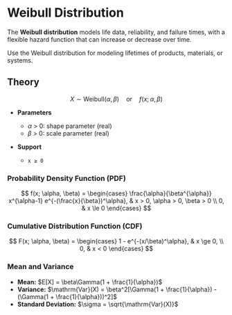 # Weibull Distribution

The **Weibull distribution** models life data, reliability, and failure times, with a flexible hazard function that can increase or decrease over time.

Use the Weibull distribution for modeling lifetimes of products, materials, or systems.

## Theory

$$X \sim \mathrm{Weibull}(\alpha, \beta)\quad\text{or}\quad f(x; \alpha, \beta)$$

- **Parameters**

  - $\alpha$ > 0: shape parameter (real)
  - $\beta$ > 0: scale parameter (real)

- **Support**
  - `x ≥ 0`

### Probability Density Function (PDF)

$$
 f(x; \alpha, \beta) =
 \begin{cases}
   \frac{\alpha}{\beta^{\alpha}} x^{\alpha-1} e^{-(\frac{x}{\beta})^\alpha}, & x > 0, \alpha > 0, \beta > 0 \\
   0, & x \le 0
 \end{cases}
$$

### Cumulative Distribution Function (CDF)

$$
 F(x; \alpha, \beta) =
 \begin{cases}
   1 - e^{-(x/\beta)^\alpha}, & x \ge 0, \\
   0, & x < 0
 \end{cases}
$$

### Mean and Variance

- **Mean:** $E[X] = \beta\Gamma(1 + \frac{1}{\alpha})$
- **Variance:** $\mathrm{Var}(X) = \beta^2[\Gamma(1 + \frac{1}{\alpha}) - (\Gamma(1 + \frac{1}{\alpha}))^2]$
- **Standard Deviation:** $\sigma = \sqrt{\mathrm{Var}(X)}$
